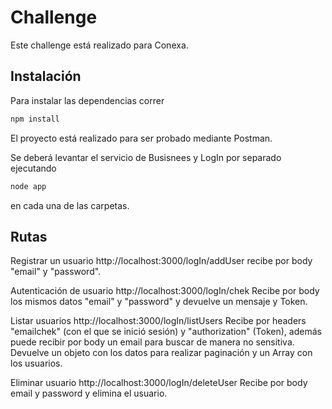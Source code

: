 # Challenge 

Este challenge está realizado para Conexa.

##  Instalación

Para instalar las dependencias correr 

```bash
npm install
```
El proyecto está realizado para ser probado mediante Postman. 

Se deberá levantar el servicio de Busisnees y LogIn por separado ejecutando
```bash
node app
```
en cada una de las carpetas.

## Rutas
  
   Registrar un usuario http://localhost:3000/logIn/addUser
   recibe por body "email" y "password".
   
   Autenticación de usuario http://localhost:3000/logIn/chek
   Recibe por body los mismos datos "email" y "password" y devuelve un mensaje y Token.
   
   Listar usuarios http://localhost:3000/logIn/listUsers
   Recibe por headers "emailchek" (con el que se inició sesión) y "authorization" (Token), además
   puede recibir por body un email para buscar de manera no sensitiva. Devuelve un objeto con los
   datos para realizar paginación y un Array con los usuarios.
   
   Eliminar usuario http://localhost:3000/logIn/deleteUser
   Recibe por body email y password y elimina el usuario.
